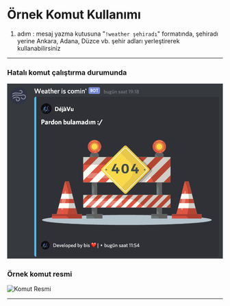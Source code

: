 # Örnek Komut Kullanımı

1. adım : mesaj yazma kutusuna "`!weather şehiradı`" formatında, şehiradı yerine Ankara, Adana, Düzce vb. şehir adları yerleştirerek kullanabilirsiniz


---
### Hatalı komut çalıştırma durumunda

![Error Resmi](https://github.com/Deja-Vu1/WeatherBot/blob/main/Img/error.png)

### Örnek komut resmi

![Komut Resmi](https://github.com/Deja-Vu1/WeatherBot/blob/main/Img/Ankaraörn.png)

---